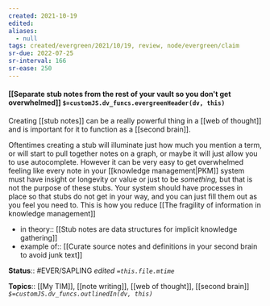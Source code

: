 ```yaml
---
created: 2021-10-19
edited: 
aliases:
  - null
tags: created/evergreen/2021/10/19, review, node/evergreen/claim
sr-due: 2022-07-25
sr-interval: 166
sr-ease: 250
---
```


#### [[Separate stub notes from the rest of your vault so you don't get overwhelmed]] `$=customJS.dv_funcs.evergreenHeader(dv, this)`

Creating [[stub notes]] can be a really powerful thing in a [[web of thought]]
and is important for it to function as a [[second brain]]. 

Oftentimes creating a stub will illuminate just how much you mention a term, or will start to pull together notes on a graph, or maybe it will just allow you to use autocomplete. 
However it can be very easy to get overwhelmed feeling like every note in your [[knowledge management|PKM]] system must have insight or longevity or value or just to be *something,* but that is not the purpose of these stubs. Your system should have processes in place so that stubs do not get in your way, and you can just fill them out as you feel you need to. This is how you reduce [[The fragility of information in knowledge management]]

- in theory:: [[Stub notes are data structures for implicit knowledge gathering]]
- example of:: [[Curate source notes and definitions in your second brain to avoid junk text]]

**Status**:: #EVER/SAPLING
*edited `=this.file.mtime`*

**Topics**:: [[My TIM]], [[note writing]], [[web of thought]], [[second brain]]
*`$=customJS.dv_funcs.outlinedIn(dv, this)`*
